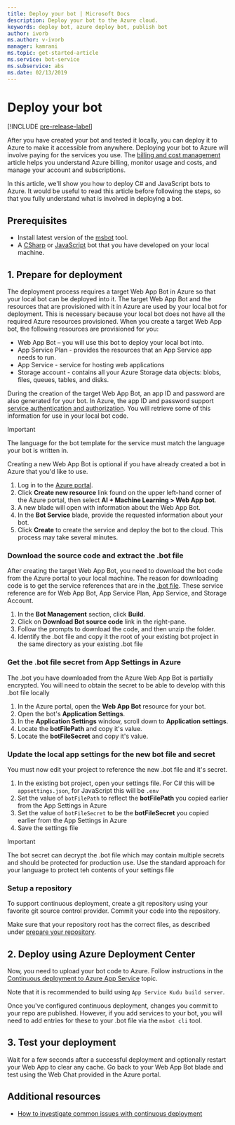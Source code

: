 ```yaml
---
title: Deploy your bot | Microsoft Docs
description: Deploy your bot to the Azure cloud.
keywords: deploy bot, azure deploy bot, publish bot
author: ivorb
ms.author: v-ivorb
manager: kamrani
ms.topic: get-started-article
ms.service: bot-service
ms.subservice: abs
ms.date: 02/13/2019
---
```


# Deploy your bot

[!INCLUDE [pre-release-label](./includes/pre-release-label.md)]

After you have created your bot and tested it locally, you can deploy it to Azure to make it accessible from anywhere. Deploying your bot to Azure will involve paying for the services you use. The [billing and cost management](https://docs.microsoft.com/en-us/azure/billing/) article helps you understand Azure billing, monitor usage and costs, and manage your account and subscriptions.

In this article, we'll show you how to deploy C# and JavaScript bots to Azure. It would be useful to read this article before following the steps, so that you fully understand what is involved in deploying a bot.

## Prerequisites

- Install latest version of the [msbot](https://github.com/Microsoft/botbuilder-tools/tree/master/packages/MSBot) tool.
- A [CSharp](./dotnet/bot-builder-dotnet-sdk-quickstart.md) or [JavaScript](./javascript/bot-builder-javascript-quickstart.md) bot that you have developed on your local machine.

## 1. Prepare for deployment
The deployment process requires a target Web App Bot in Azure so that your local bot can be deployed into it. The target Web App Bot and the resources that are provisioned with it in Azure are used by your local bot for deployment. This is necessary because your local bot does not have all the required Azure resources provisioned. When you create a target Web App bot, the following resources are provisioned for you:
-	Web App Bot – you will use this bot to deploy your local bot into.
-	App Service Plan - provides the resources that an App Service app needs to run.
-	App Service - service for hosting web applications
-	Storage account - contains all your Azure Storage data objects: blobs, files, queues, tables, and disks.

During the creation of the target Web App Bot, an app ID and password are also generated for your bot. In Azure, the app ID and password support [service authentication and authorization](https://docs.microsoft.com/azure/app-service/overview-authentication-authorization). You will retrieve some of this information for use in your local bot code.

> [!IMPORTANT]
> The language for the bot template for the service must match the language your bot is written in.

Creating a new Web App Bot is optional if you have already created a bot in Azure that you'd like to use.

1. Log in to the [Azure portal](https://portal.azure.com).
1. Click **Create new resource** link found on the upper left-hand corner of the Azure portal, then select **AI + Machine Learning > Web App bot**.
1. A new blade will open with information about the Web App Bot.
1. In the **Bot Service** blade, provide the requested information about your bot.
1. Click **Create** to create the service and deploy the bot to the cloud. This process may take several minutes.

### Download the source code and extract the .bot file
After creating the target Web App Bot, you need to download the bot code from the Azure portal to your local machine. The reason for downloading code is to get the service references that are in the [.bot file](./v4sdk/bot-file-basics.md). These service reference are for Web App Bot, App Service Plan, App Service, and Storage Account.

1. In the **Bot Management** section, click **Build**.
1. Click on **Download Bot source code** link in the right-pane.
1. Follow the prompts to download the code, and then unzip the folder.
1. Identify the .bot file and copy it the root of your existing bot project in the same directory as your existing .bot file

### Get the .bot file secret from App Settings in Azure
The .bot you have downloaded from the Azure Web App Bot is partially encrypted. You will need to obtain the secret to be able to develop with this .bot file locally
1. In the Azure portal, open the **Web App Bot** resource for your bot.
1. Open the bot's **Application Settings**.
1. In the **Application Settings** window, scroll down to **Application settings**.
1. Locate the **botFilePath** and copy it's value.
1. Locate the **botFileSecret** and copy it's value.

### Update the local app settings for the new bot file and secret
You must now edit your project to reference the new .bot file and it's secret.
1. In the existing bot project, open your settings file. For C# this will be `appsettings.json`, for JavaScript this will be `.env`
1. Set the value of `botFilePath` to reflect the **botFilePath** you copied earlier from the App Settings in Azure
1. Set the value of `botFileSecret` to be the **botFileSecret** you copied earlier from the App Settings in Azure
1. Save the settings file

> [!IMPORTANT]
> The bot secret can decrypt the .bot file which may contain multiple secrets and should be protected for production use. Use the standard approach for your language to protect teh contents of your settings file

### Setup a repository

To support continuous deployment, create a git repository using your favorite git source control provider. Commit your code into the repository.

Make sure that your repository root has the correct files, as described under [prepare your repository](https://docs.microsoft.com/azure/app-service/deploy-continuous-deployment#prepare-your-repository).

## 2. Deploy using Azure Deployment Center

Now, you need to upload your bot code to Azure. Follow instructions in the [Continuous deployment to Azure App Service](https://docs.microsoft.com/azure/app-service/deploy-continuous-deployment) topic.

Note that it is recommended to build using `App Service Kudu build server`.

Once you've configured continuous deployment, changes you commit to your repo are published. However, if you add services to your bot, you will need to add entries for these to your .bot file via the `msbot cli` tool.

## 3. Test your deployment

Wait for a few seconds after a successful deployment and optionally restart your Web App to clear any cache. Go back to your Web App Bot blade and test using the Web Chat provided in the Azure portal.

## Additional resources

- [How to investigate common issues with continuous deployment](https://github.com/projectkudu/kudu/wiki/Investigating-continuous-deployment)
